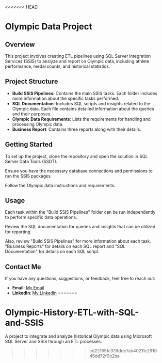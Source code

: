 <<<<<<< HEAD
# Olympic Data Project

## Overview
This project involves creating ETL pipelines using SQL Server Integration Services (SSIS) to analyze and report on Olympic data, including athlete performance, medal counts, and historical statistics.

## Project Structure
- **Build SSIS Pipelines**: Contains the main SSIS tasks. Each folder includes more information about the specific tasks performed.
- **SQL Documentation**: Includes SQL scripts and insights related to the Olympic data. Each file contains detailed information about the queries and their purposes.
- **Olympic Data Requirements**: Lists the requirements for handling and processing Olympic data.
- **Business Report**: Contains three reports along with their details.

## Getting Started
To set up the project, clone the repository and open the solution in SQL Server Data Tools (SSDT). 

Ensure you have the necessary database connections and permissions to run the SSIS packages.

Follow the Olympic data instructions and requirements.

## Usage
Each task within the "Build SSIS Pipelines" folder can be run independently to perform specific data operations.

Review the SQL documentation for queries and insights that can be utilized for reporting.

Also, review "Build SSIS Pipelines" for more information about each task, "Business Reports" for details on each SQL report and "SQL Documentation" for details on each SQL script.

## Contact Me
If you have any questions, suggestions, or feedback, feel free to reach out:
- **Email**: [My Email](mailto:salahalgamasy@gmail.com)
- **LinkedIn**: [My LinkedIn](https://www.linkedin.com/in/salah-muhammad-65287b243/)
=======
# Olympic-History-ETL-with-SQL-and-SSIS
A project to integrate and analyze historical Olympic data using Microsoft SQL Server and SSIS through an ETL processes.
>>>>>>> cd22165fc339dde7ab40211c291946dd72f0b2ba
